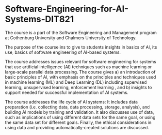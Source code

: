 # Software-Engineering-for-AI-Systems-DIT821
The course is a part of the Software Engineering and Management program at Gothenburg University and Chalmers University of Technology.

The purpose of the course ins to give to students insights in basics of AI,  its use, basics of software engineering of AI-based systems.

The course addresses issues relevant for software engineering for systems that use artificial intelligence (AI) techniques such as machine learning or large-scale parallel data processing. The course gives a) an introduction of basic principles of AI, with emphasis on the principles and techniques used in machine learning (ML) and Deep Learning (DL) including supervised learning, unsupervised learning, enforcement learning , and b) insights to support needed for successful implementation of AI systems.

The course addresses the life cycle of AI systems: It includes data preparation (i.e. collecting data, data processing, storage, analysis), and building AI models by training and validation. It also discusses use of data, such as implications of using different data sets for the same goal, or using the same data set for different goals.   Finally, the ethical considerations in using data and providing automatically-created solutions are discussed.
